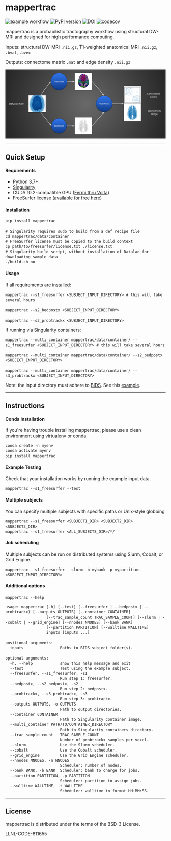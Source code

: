 mappertrac
===========
![example workflow](https://github.com/LLNL/MaPPeRTrac/actions/workflows/build.yml/badge.svg
) [![PyPI version](https://badge.fury.io/py/mappertrac.svg)](https://badge.fury.io/py/mappertrac
) [![DOI](https://zenodo.org/badge/376166124.svg)](https://zenodo.org/badge/latestdoi/376166124
) [![codecov](https://codecov.io/gh/LLNL/mappertrac/branch/master/graph/badge.svg?token=E1EYRQ9EPZ)](https://codecov.io/gh/LLNL/mappertrac)

mappertrac is a probabilistic tractography workflow using structural DW-MRI and designed for high performance computing.

Inputs: structural DW-MRI `.nii.gz`, T1-weighted anatomical MRI `.nii.gz`, `.bval`, `.bvec`

Outputs: connectome matrix `.mat` and edge density `.nii.gz`

![](workflow_diagram.png?raw=true)

---

## Quick Setup

#### Requirements

* Python 3.7+
* [Singularity](https://sylabs.io/guides/3.5/user-guide/index.html)
* CUDA 10.2-compatible GPU ([Fermi thru Volta](https://en.wikipedia.org/wiki/CUDA))
* FreeSurfer license ([available for free here](https://surfer.nmr.mgh.harvard.edu/registration.html))

#### Installation
```
pip install mappertrac

# Singularity requires sudo to build from a def recipe file
cd mappertrac/data/container
# FreeSurfer license must be copied to the build context
cp path/to/freesurfer/license.txt ./license.txt
# Singularity build script, without installation of Datalad for downloading sample data
./build.sh no

```

#### Usage

If all requirements are installed:
```
mappertrac --s1_freesurfer <SUBJECT_INPUT_DIRECTORY> # this will take several hours

mappertrac --s2_bedpostx <SUBJECT_INPUT_DIRECTORY>

mappertrac --s3_probtrackx <SUBJECT_INPUT_DIRECTORY>
```

If running via Singularity containers:

```
mappertrac --multi_container mappertrac/data/container/ --s1_freesurfer <SUBJECT_INPUT_DIRECTORY> # this will take several hours

mappertrac --multi_container mappertrac/data/container/ --s2_bedpostx <SUBJECT_INPUT_DIRECTORY>

mappertrac --multi_container mappertrac/data/container/ --s3_probtrackx <SUBJECT_INPUT_DIRECTORY>
```

Note: the input directory must adhere to [BIDS](https://bids.neuroimaging.io/). See this [example](https://github.com/LLNL/MaPPeRTrac/tree/master/mappertrac/data/example_inputs/sub-011591).

---

## Instructions

#### Conda Installation
If you're having trouble installing mappertrac, please use a clean environment using virtualenv or conda.
```
conda create -n myenv
conda activate myenv
pip install mappertrac
```

#### Example Testing
Check that your installation works by running the example input data.
```
mappertrac --s1_freesurfer --test
```

#### Multiple subjects
You can specify multiple subjects with specific paths or Unix-style globbing
```
mappertrac --s1_freesurfer <SUBJECT1_DIR> <SUBJECT2_DIR> <SUBJECT3_DIR>
mappertrac --s1_freesurfer <ALL_SUBJECTS_DIR>/*/
```

#### Job scheduling
Multiple subjects can be run on distributed systems using Slurm, Cobalt, or Grid Engine.
```
mappertrac --s1_freesurfer --slurm -b mybank -p mypartition <SUBJECT_INPUT_DIRECTORY>
```

#### Additional options
```
mappertrac --help
```
```
usage: mappertrac [-h] [--test] (--freesurfer | --bedpostx | --probtrackx) [--outputs OUTPUTS] [--container CONTAINER]
                  [--trac_sample_count TRAC_SAMPLE_COUNT] [--slurm | --cobalt | --grid_engine] [--nnodes NNODES] [--bank BANK]
                  [--partition PARTITION] [--walltime WALLTIME]
                  inputs [inputs ...]

positional arguments:
  inputs                Paths to BIDS subject folder(s).

optional arguments:
  -h, --help            show this help message and exit
  --test                Test using the example subject.
  --freesurfer, --s1_freesurfer, -s1
                        Run step 1: freesurfer.
  --bedpostx, --s2_bedpostx, -s2
                        Run step 2: bedpostx.
  --probtrackx, --s3_probtrackx, -s3
                        Run step 3: probtrackx.
  --outputs OUTPUTS, -o OUTPUTS
                        Path to output directories.
  --container CONTAINER
                        Path to Singularity container image.
  --multi_container PATH/TO/CONTAINER_DIRECTORY
                        Path to Singularity containers directory.
  --trac_sample_count   TRAC_SAMPLE_COUNT
                        Number of probtrackx samples per voxel.
  --slurm               Use the Slurm scheduler.
  --cobalt              Use the Cobalt scheduler.
  --grid_engine         Use the Grid Engine scheduler.
  --nnodes NNODES, -n NNODES
                        Scheduler: number of nodes.
  --bank BANK, -b BANK  Scheduler: bank to charge for jobs.
  --partition PARTITION, -p PARTITION
                        Scheduler: partition to assign jobs.
  --walltime WALLTIME, -t WALLTIME
                        Scheduler: walltime in format HH:MM:SS.
```

---

License
-------
mappertrac is distributed under the terms of the BSD-3 License.

LLNL-CODE-811655
